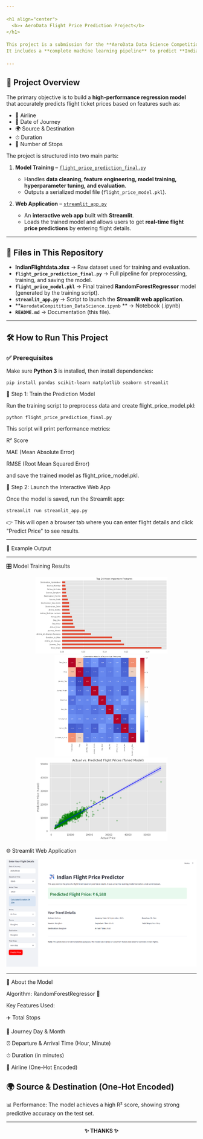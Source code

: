 ```yaml
---

<h1 align="center">
  <b>✈️ AeroData Flight Price Prediction Project</b>
</h1>

This project is a submission for the **AeroData Data Science Competition**.  
It includes a **complete machine learning pipeline** to predict **Indian domestic flight prices** and an **interactive web application** to demonstrate the model's performance.  

---
```


## 🚀 Project Overview  

The primary objective is to build a **high-performance regression model** that accurately predicts flight ticket prices based on features such as:  

- 🛫 Airline  
- 📅 Date of Journey  
- 🌍 Source & Destination  
- ⏱ Duration  
- 🔁 Number of Stops  

The project is structured into two main parts:  

1. **Model Training** – [`flight_price_prediction_final.py`](flight_price_prediction_final.py.py)  
   - Handles **data cleaning, feature engineering, model training, hyperparameter tuning, and evaluation**.  
   - Outputs a serialized model file (`flight_price_model.pkl`).  

2. **Web Application** – [`streamlit_app.py`](./streamlit_app.py)  
   - An **interactive web app** built with **Streamlit**.  
   - Loads the trained model and allows users to get **real-time flight price predictions** by entering flight details.  

---

## 📂 Files in This Repository  

- **IndianFlightdata.xlsx** → Raw dataset used for training and evaluation.  
- **`flight_price_prediction_final.py`** → Full pipeline for preprocessing, training, and saving the model.  
- **`flight_price_model.pkl`** → Final trained **RandomForestRegressor** model (generated by the training script).  
- **`streamlit_app.py`** → Script to launch the **Streamlit web application**.
- **`AerodataCompitition_DataScience.ipynb` ** → Notebook (.ipynb)
- **`README.md`** → Documentation (this file).  

---

## 🛠️ How to Run This Project  

### ✅ Prerequisites  

Make sure **Python 3** is installed, then install dependencies:  

```
pip install pandas scikit-learn matplotlib seaborn streamlit
```

📌 Step 1: Train the Prediction Model

Run the training script to preprocess data and create flight_price_model.pkl:
```
python flight_price_prediction_final.py
```

This script will print performance metrics:

R² Score

MAE (Mean Absolute Error)

RMSE (Root Mean Squared Error)

and save the trained model as flight_price_model.pkl.

📌 Step 2: Launch the Interactive Web App

Once the model is saved, run the Streamlit app:
```
streamlit run streamlit_app.py
```
👉 This will open a browser tab where you can enter flight details and click "Predict Price" to see results.

---
📸 Example Output

---

🎛 Model Training Results

<p align="center">
  <img src="Img/Top 20 Most Important Features.png" width="350" alt="Top 20 Most Important Features.png" />
  <img src="Img/Correlation Matrix of Numerical Features.png" width="250" alt="Heat Map" />
  <img src="Img/Actual vs. Predicted Flight Prices (Tuned Model).png" width="350" alt="Actual vs. Predicted Flight Prices (Tuned Model).png" />
</p>

🌐 Streamlit Web Application

<img src="Screenshot 2025-09-16 092556.png" />

---

🤖 About the Model

Algorithm: RandomForestRegressor 🌲

Key Features Used:

✈️ Total Stops

📅 Journey Day & Month

⏰ Departure & Arrival Time (Hour, Minute)

⏱ Duration (in minutes)

🛫 Airline (One-Hot Encoded)

🌍 Source & Destination (One-Hot Encoded)
--
📊 Performance:
The model achieves a high R² score, showing strong predictive accuracy on the test set.

---

<p align="center">
  <b>✨ THANKS ✨</b>
</p>


